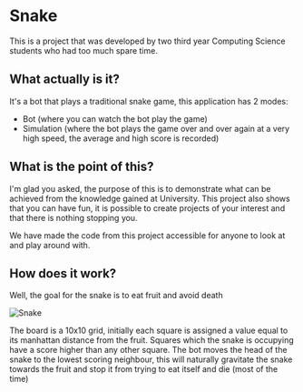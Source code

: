 # Snake
This is a project that was developed by two third year Computing Science students who had too much spare time.

## What actually is it?
It's a bot that plays a traditional snake game, this application has 2 modes:
- Bot (where you can watch the bot play the game)
- Simulation (where the bot plays the game over and over again at a very high speed, the average and high score is recorded)

## What is the point of this?
I'm glad you asked, the purpose of this is to demonstrate what can be achieved from the knowledge gained at University. This project also shows that you can have fun, it is possible to create projects of your interest and that there is nothing stopping you. 

We have made the code from this project accessible for anyone to look at and play around with.

## How does it work?
Well, the goal for the snake is to eat fruit and avoid death

![Snake](https://i.imgur.com/RSj70JC.gif)

The board is a 10x10 grid, initially each square is assigned a value equal to its manhattan distance from the fruit. Squares which the snake is occupying have a score higher than any other square. The bot moves the head of the snake to the lowest scoring neighbour, this will naturally gravitate the snake towards the fruit and stop it from trying to eat itself and die (most of the time)
